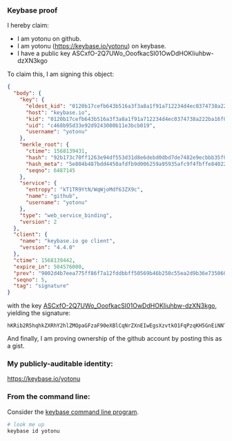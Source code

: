 
### Keybase proof

I hereby claim:

  * I am yotonu on github.
  * I am yotonu (https://keybase.io/yotonu) on keybase.
  * I have a public key ASCxfO-2Q7UWo_OoofkacSI01OwDdHOKIiuhbw-dzXN3kgo

To claim this, I am signing this object:

```json
{
  "body": {
    "key": {
      "eldest_kid": "0120b17cefb643b516a3f3a8a1f91a712234d4ec0374738a222ba16f0f9dcd7377920a",
      "host": "keybase.io",
      "kid": "0120b17cefb643b516a3f3a8a1f91a712234d4ec0374738a222ba16f0f9dcd7377920a",
      "uid": "c468b95d33e92d9243000b11e3bcb019",
      "username": "yotonu"
    },
    "merkle_root": {
      "ctime": 1568139431,
      "hash": "92b173c70ff1263e94df553d31d8e6debd0dbd7de7482e9ecbbb35f0fae5780d229e7f3068f7ae1899be5910be6f0e9df77fef433274b56518f6477b925f7c4e",
      "hash_meta": "5e804b487bdd4450afdfb9d006259a95935afc9f4fbffe8402276b6a4e2a0bac",
      "seqno": 6487145
    },
    "service": {
      "entropy": "kT1TR9YtN/WqWjoMdf63ZX9c",
      "name": "github",
      "username": "yotonu"
    },
    "type": "web_service_binding",
    "version": 2
  },
  "client": {
    "name": "keybase.io go client",
    "version": "4.4.0"
  },
  "ctime": 1568139442,
  "expire_in": 504576000,
  "prev": "9002d4b7eea775ff86f7a12fddbbff50569b46b250c55ea2d9b36e73506090aa",
  "seqno": 5,
  "tag": "signature"
}
```

with the key [ASCxfO-2Q7UWo_OoofkacSI01OwDdHOKIiuhbw-dzXN3kgo](https://keybase.io/yotonu), yielding the signature:

```
hKRib2R5hqhkZXRhY2hlZMOpaGFzaF90eXBlCqNrZXnEIwEgsXzvtkO1FqPzqKH5GnEiNNTsA3RziiIroW8Pnc1zd5IKp3BheWxvYWTESpcCBcQgkALUt+6ndf+G96Ev3bv/UFabRrJQxV6i2bNuc1BgkKrEIIun0GgRkjTllPbUvoiYF9oYLSNXTwqcYwumuQyRyaOkAgHCo3NpZ8RAGfbKg9TDMOb2XBNXHK/V3yhOlR+tTjNUTTvxJlvNgTaipqicARZJQoMcBCmRm3z1gW6Zi4S9zMs+iWgbkYKbAqhzaWdfdHlwZSCkaGFzaIKkdHlwZQildmFsdWXEIGL/amLKyV9UNJ/DRqx4t6r+nqvTqkGr1SDHrUi++596o3RhZ80CAqd2ZXJzaW9uAQ==

```

And finally, I am proving ownership of the github account by posting this as a gist.

### My publicly-auditable identity:

https://keybase.io/yotonu

### From the command line:

Consider the [keybase command line program](https://keybase.io/download).

```bash
# look me up
keybase id yotonu
```
